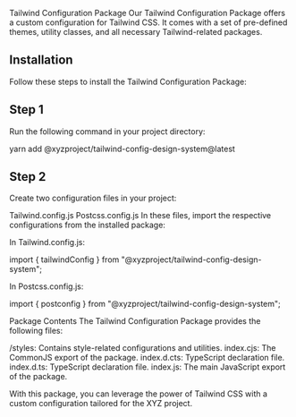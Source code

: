 Tailwind Configuration Package
Our Tailwind Configuration Package offers a custom configuration for Tailwind CSS. It comes with a set of pre-defined themes, utility classes, and all necessary Tailwind-related packages.

## Installation
Follow these steps to install the Tailwind Configuration Package:

## Step 1
Run the following command in your project directory:

yarn add @xyzproject/tailwind-config-design-system@latest

## Step 2
Create two configuration files in your project:

Tailwind.config.js
Postcss.config.js
In these files, import the respective configurations from the installed package:

In Tailwind.config.js:

import { tailwindConfig } from "@xyzproject/tailwind-config-design-system";

In Postcss.config.js:

import { postconfig } from "@xyzproject/tailwind-config-design-system";


Package Contents
The Tailwind Configuration Package provides the following files:

/styles: Contains style-related configurations and utilities.
index.cjs: The CommonJS export of the package.
index.d.cts: TypeScript declaration file.
index.d.ts: TypeScript declaration file.
index.js: The main JavaScript export of the package.

With this package, you can leverage the power of Tailwind CSS with a custom configuration tailored for the XYZ project.

